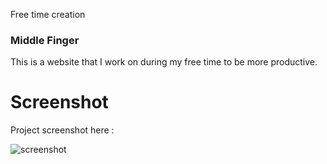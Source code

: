 Free time creation

### Middle Finger
This is a website that I work on during my free time to be more productive.

# Screenshot
Project screenshot here :

![screenshot](https://github.com/Jooselleebew/Middle-Finger/blob/juan/ss.png)



